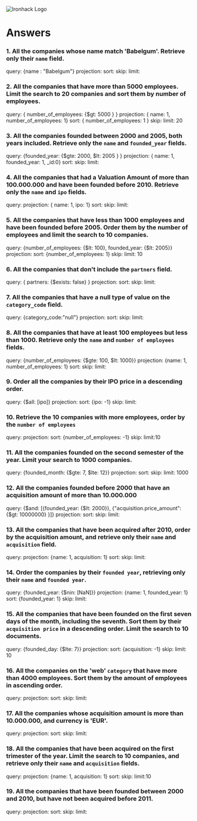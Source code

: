 ![Ironhack Logo](https://i.imgur.com/1QgrNNw.png)

# Answers

### 1. All the companies whose name match 'Babelgum'. Retrieve only their `name` field.

query: {name : "Babelgum"}
projection:
sort:
skip:
limit:

### 2. All the companies that have more than 5000 employees. Limit the search to 20 companies and sort them by **number of employees**.

query: { number_of_employees: {\$gt: 5000 } }
projection: { name: 1, number_of_employees: 1}
sort: { number_of_employees: 1 }
skip:
limit: 20

### 3. All the companies founded between 2000 and 2005, both years included. Retrieve only the `name` and `founded_year` fields.

query: {founded_year: {$gte: 2000, $lt: 2005 } }
projection: { name: 1, founded_year: 1, \_id:0}
sort:
skip:
limit:

### 4. All the companies that had a Valuation Amount of more than 100.000.000 and have been founded before 2010. Retrieve only the `name` and `ipo` fields.

query:
projection: { name: 1, ipo: 1}
sort:
skip:
limit:

### 5. All the companies that have less than 1000 employees and have been founded before 2005. Order them by the number of employees and limit the search to 10 companies.

query: {number_of_employees: {$lt: 100}, founded_year: {$lt: 2005}}
projection:
sort: {number_of_employees: 1}
skip:
limit: 10

### 6. All the companies that don't include the `partners` field.

query: { partners: {\$exists: false} }
projection:
sort:
skip:
limit:

### 7. All the companies that have a null type of value on the `category_code` field.

query: {category_code:"null"}
projection:
sort:
skip:
limit:

### 8. All the companies that have at least 100 employees but less than 1000. Retrieve only the `name` and `number of employees` fields.

query: {number_of_employees: {$gte: 100, $lt: 1000}}
projection: {name: 1, number_of_employees: 1}
sort:
skip:
limit:

### 9. Order all the companies by their IPO price in a descending order.

query: {\$all: [ipo]}
projection:
sort: {ipo: -1}
skip:
limit:

### 10. Retrieve the 10 companies with more employees, order by the `number of employees`

query:
projection:
sort: {number_of_employees: -1}
skip:
limit:10

### 11. All the companies founded on the second semester of the year. Limit your search to 1000 companies.

query: {founded_month: {$gte: 7, $lte: 12}}
projection:
sort:
skip:
limit: 1000

### 12. All the companies founded before 2000 that have an acquisition amount of more than 10.000.000

query: {$and: [{founded_year: {$lt: 2000}}, {"acquisition.price_amount":{\$gt: 10000000} }]}
projection:
sort:
skip:
limit:

### 13. All the companies that have been acquired after 2010, order by the acquisition amount, and retrieve only their `name` and `acquisition` field.

query:
projection: {name: 1, acquisition: 1}
sort:
skip:
limit:

### 14. Order the companies by their `founded year`, retrieving only their `name` and `founded year`.

query: {founded_year: {\$nin: [NaN]}}
projection: {name: 1, founded_year: 1}
sort: {founded_year: 1}
skip:
limit:

### 15. All the companies that have been founded on the first seven days of the month, including the seventh. Sort them by their `acquisition price` in a descending order. Limit the search to 10 documents.

query: {founded_day: {\$lte: 7}}
projection:
sort: {acquisition: -1}
skip:
limit: 10

### 16. All the companies on the 'web' `category` that have more than 4000 employees. Sort them by the amount of employees in ascending order.

query:
projection:
sort:
skip:
limit:

### 17. All the companies whose acquisition amount is more than 10.000.000, and currency is 'EUR'.

query:
projection:
sort:
skip:
limit:

### 18. All the companies that have been acquired on the first trimester of the year. Limit the search to 10 companies, and retrieve only their `name` and `acquisition` fields.

query:
projection: {name: 1, acquisition: 1}
sort:
skip:
limit:10

### 19. All the companies that have been founded between 2000 and 2010, but have not been acquired before 2011.

query:
projection:
sort:
skip:
limit:
